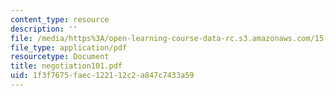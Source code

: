 ```yaml
---
content_type: resource
description: ''
file: /media/https%3A/open-learning-course-data-rc.s3.amazonaws.com/15-667-negotiation-and-conflict-management-spring-2001/1f3f7675faec122112c2a847c7433a59_negotiation101.pdf
file_type: application/pdf
resourcetype: Document
title: negotiation101.pdf
uid: 1f3f7675-faec-1221-12c2-a847c7433a59
---
```

